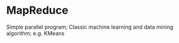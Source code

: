 # MapReduce
Simple parallel program; Classic machine learning and data mining algorithm;
e.g. KMeans
